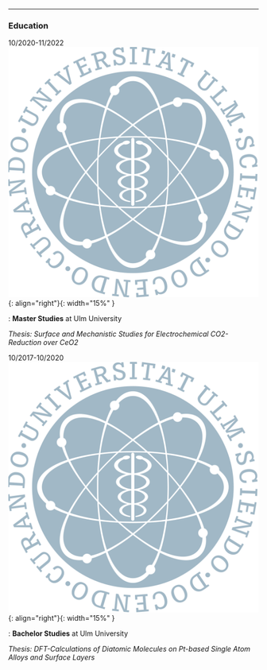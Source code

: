 -----------------------------------------


### Education

10/2020-11/2022    ![image](UlmUniversity.png){: align="right"}{: width="15%" }  

: **Master Studies** at Ulm University                                                     

   *Thesis: Surface and Mechanistic Studies for Electrochemical CO2-Reduction over CeO2* 


10/2017-10/2020    ![image](UlmUniversity.png){: align="right"}{: width="15%" } 

: **Bachelor Studies** at Ulm University 

   *Thesis: DFT-Calculations of Diatomic Molecules on Pt-based Single Atom Alloys and Surface Layers*
